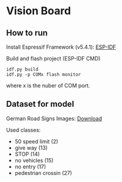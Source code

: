 # Vision Board
## How to run
Install Espressif Framework (v5.4.1): [ESP-IDF](https://dl.espressif.com/dl/esp-idf/)

Build and flash project (ESP-IDF CMD)
```
idf.py build
idf.py -p COMx flash monitor
```
where x is the nuber of COM port.
## Dataset for model
German Road Signs Images: [Download](https://sid.erda.dk/public/archives/daaeac0d7ce1152aea9b61d9f1e19370/published-archive.html)

Used classes:
* 50 speed limit (2)
* give way (13)
* STOP (14)
* no vehicles (15)
* no entry (17)
* pedestrian crossin (27)
